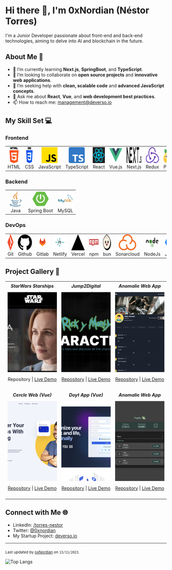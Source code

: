 # Hi there 👋, I'm 0xNordian (Néstor Torres)

I'm a Junior Developer passionate about front-end and back-end technologies, aiming to delve into AI and blockchain in the future.

## About Me 📖

-   🌱 I’m currently learning **Next.js**, **SpringBoot**, and **TypeScript**.
-   👯 I’m looking to collaborate on **open source projects** and **innovative web applications**.
-   🤔 I’m seeking help with **clean, scalable code** and **advanced JavaScript concepts**.
-   💬 Ask me about **React**, **Vue**, and **web development best practices**.
-   📫 How to reach me: [management@deverso.io](mailto:management@deverso.io)

## My Skill Set 💻

<!-- <table><tr><td valign="top" width="33%"> -->

### Frontend

<div align="center">
  <table>
    <tr>
          <td align="center">
        <img src="icons/html-5.png" alt="HTML" height="50"/><br>
        HTML
      </td>
            <td align="center">
        <img src="icons/css-3.png" alt="ReCSSact" height="50"/><br>
        CSS
      </td>
            <td align="center">
        <img src="icons/js.png" alt="JavaScripr" height="50"/><br>
        JavaScript
      </td>
      <td align="center">
        <img src="icons/typescript.png" alt="TypeScript" height="50"/><br>
        TypeScript
      </td>
            <td align="center">
        <img src="icons/react.png" alt="React" height="50"/><br>
        React
      </td>
      <td align="center">
        <img src="icons/vue.png" alt="Vue.js" height="50"/><br>
        Vue.js
      </td>
      <td align="center">
        <img src="icons/nextjs.svg" alt="Next.js" height="50"/><br>
        Next.js
      </td>
            <td align="center">
        <img src="icons/redux.png" alt="Redux" height="50"/><br>
        Redux
      </td>
                  <td align="center">
        <img src="icons/Pinia.png" alt="Pinia" height="50"/><br>
        Pinia
      </td>
                        <td align="center">
        <img src="icons/vitest.png" alt="Vitest" height="50"/><br>
        Vitest
      </td>
                              <td align="center">
        <img src="icons/tailwind.png" alt="Tailwind" height="50"/><br>
        Tailwind
      </td>
      <!-- Add other cells for more icons here -->
    </tr>
    <!-- Add more rows here if needed -->
  </table>
</div>
</td><td valign="top" width="33%">

### Backend

<div align="center">  
  <table>
    <tr>
          <td align="center">
        <img src="icons/java.png" alt="Java" height="50"/><br>
        Java
      </td>
            <td align="center">
        <img src="icons/springboot.png" alt="Spring Boot" height="50"/><br>
        Spring Boot
      </td>
                  <td align="center">
        <img src="icons/mysql.png" alt="MySQL" height="50"/><br>
        MySQL
      </td>
  </table>
</div>

### DevOps

<div align="center">  
  <table>
    <tr>
          <td align="center">
        <img src="icons/git.png" alt="Git" height="50"/><br>
        Git
      </td>
            <td align="center">
        <img src="icons/github.png" alt="Github" height="50"/><br>
        Github
      </td>
                  <td align="center">
        <img src="icons/gitlab.png" alt="Gitlab" height="50"/><br>
        Gitlab
      </td>
                        <td align="center">
        <img src="icons/netlify.png" alt="Netlify" height="50"/><br>
        Netlify
      </td>
                              <td align="center">
        <img src="icons/vercel.png" alt="Vercel" height="50"/><br>
        Vercel
      </td>
                                    <td align="center">
        <img src="icons/npm.png" alt="NPM" height="50"/><br>
        npm
      </td>
                                          <td align="center">
        <img src="icons/bun.png" alt="bun" height="50"/><br>
        bun
      </td>
                                                <td align="center">
        <img src="icons/sonarcloud.png" alt="sonarclound" height="50"/><br>
        Sonarcloud
      </td>
                                                      <td align="center">
        <img src="icons/nodejs.png" alt="nodejs" height="50"/><br>
        NodeJs
      </td>
                                                            <td align="center">
        <img src="icons/jira.png" alt="jira" height="50"/><br>
        Jira
      </td>
  </table>
</div>

## Project Gallery 🌟

<table>
  <tr>
    <!-- Project 1 -->
    <td width="33%" valign="top" style="height: 300px;">
  <div align="center" style="height: 25px; margin-bottom: 7px">
    <h5 style="margin: 0; line-height: 25px;">StarWars Starships (React)</h5>
  </div>
  <div style="height: 250px; margin-bottom: 7px">
    <a href="https://sw-sprint8.vercel.app/">
      <img src="./assets/sw.jpeg" alt="StarWars Starship Project" style="width: 100%; height: 100%; object-fit: cover; display: block;">
    </a>
  </div>
  <p align="center" style="height: 25px; width: 100%; text-align: center;">
    <a style="text-decoration: none;" href="https://github.com/0xNordian/sprint8">Repository</a> | 
    <a href="https://sw-sprint8.vercel.app/">Live Demo</a>
  </p>
</td>
    <!-- Project 2 -->
<td width="33%" valign="top" style="height: 300px;">
  <div align="center" style="height: 25px; margin-bottom: 7px">
    <h5 style="margin: 0; line-height: 25px;">Jump2Digital Hackathon (React)</h5>
  </div>
  <div style="height: 250px; margin-bottom: 7px">
    <a href="https://wubba.netlify.app/">
      <img src="./assets/rickandmorty.png" alt="Jump2Digital Hackathon Web" style="width: 100%; height: 100%; object-fit: cover; display: block;">
    </a>
  </div>
  <p align="center" style="height: 25px; text-align: center;">
      <a href="https://github.com/0xNordian/rickyandmorty-j2d-hackaton">Repository</a> | 
      <a href="https://wubba.netlify.app/">Live Demo</a>
  </p>
    <!-- Project 3 -->
    <td width="33%" valign="top" style="height: 300px;">
  <div style="height: 25px; margin-bottom: 7px">
    <h5 align="center" style="margin: 0; line-height: 25px;">Anomalie Web App (Next.js)</h5>
  </div>
  <div style="height: 250px; margin-bottom: 7px">
<a href="https://anomalie.vercel.app/">
        <img src="./assets/anomalie-app.png" alt="Anomalie App" style="width: 100%; height: 100%; object-fit: cover;">
      </a>
  </div>
  <p align="center" style="height: 25px; text-align: center;">
      <a href="https://github.com/0xNordian/anomalie-app-supabase">Repository</a> | 
      <a href="https://anomalie.vercel.app/">Live Demo</a>
  </p>
  </tr>
      <tr>
    <!-- Project 4 -->
    <td width="33%" valign="top" style="height: 300px;">
  <div style="height: 25px; margin-bottom: 7px">
    <h5 align="center" style="margin: 0; line-height: 25px;">Cercle Web (Vue)</h5>
  </div>
  <div style="height: 250px; margin-bottom: 7px">
    <a href="https://circl3.netlify.app/">
      <img src="./assets/circl3.png" alt="Cercle Web" style="width: 100%; height: 100%; object-fit: cover; display: block;">
    </a>
  </div>
  <p align="center" style="height: 25px; text-align: center;">
    <a href="https://github.com/0xNordian/IronHack-MidTerm-Rpoject-Circle">Repository</a> | 
    <a href="https://circl3.netlify.app/">Live Demo</a>
  </p>
</td>
    <!-- Project 5 -->
<td width="33%" valign="top" style="height: 300px;">
  <div style="height: 25px; margin-bottom: 7px">
    <h5 align="center" style="margin: 0; line-height: 25px;">Doyt App (Vue)</h5>
  </div>
  <div style="height: 250px; margin-bottom: 7px">
    <a href="https://doyt.netlify.app/">
      <img src="./assets/doyt2.png" alt="doyt app" style="width: 100%; height: 100%; object-fit: cover; display: block;">
    </a>
  </div>
  <p align="center" style="height: 25px; text-align: center;">
      <a href="https://github.com/0xNordian/you-do">Repository</a> | 
      <a href="https://doyt.netlify.app/">Live Demo</a>
  </p>
    <!-- Project 6 -->
    <td width="33%" valign="top" style="height: 300px;">
  <div style="height: 25px; margin-bottom: 7px">
    <h5 align="center" style="margin: 0; line-height: 25px;">Anomalie Web App</h5>
  </div>
  <div style="height: 250px; margin-bottom: 7px">
<a href="https://trakex.netlify.app/">
        <img src="./assets/trakex.png" alt="TrakEx App (React)" style="width: 100%; height: 100%; object-fit: cover;">
      </a>
  </div>
  <p align="center" style="height: 25px; text-align: center;">
      <a href="https://github.com/0xNordian/React-ExpenseTracker">Repository</a> | 
      <a href="https://trakex.netlify.app/">Live Demo</a>
  </p>
  </tr>

  <!-- Add more rows for additional projects -->
</table>

## Connect with Me 🌐

-   LinkedIn: [/torres-nestor](https://www.linkedin.com/in/torres-nestor/)
-   Twitter: [@0xnordian](https://twitter.com/0xnordian)
-   My Startup Project: [deverso.io](https://deverso.io)

---

<sub>Last updated by [oxNordian](https://github.com/0xNordian) on `13/11/2023`.</sub>

![Top Langs](https://github-readme-stats.vercel.app/api/top-langs/?username=0xNordian&layout=compact&show_icons=true&theme=radical)

<!-- ![Anurag's GitHub stats](https://github-readme-stats.vercel.app/api?username=0xNordian&show_icons=true&theme=radical) -->

<!-- ![Top Langs](https://github-readme-stats.vercel.app/api/top-langs/?username=0xNordian&theme=radical)

![Top Langs](https://github-readme-stats.vercel.app/api/top-langs/?username=0xNordian&theme=radical) -->

<!-- [![Readme Card](https://github-readme-stats.vercel.app/api/pin/?username=0xNordian&repo=rickyandmorty-j2d-hackaton)](https://github.com/0xNordian/rickyandmorty-j2d-hackaton) -->
